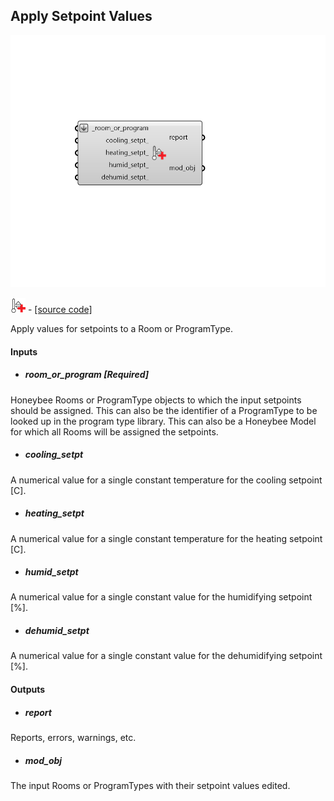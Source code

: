 ## Apply Setpoint Values

![](../../images/components/Apply_Setpoint_Values.png)

![](../../images/icons/Apply_Setpoint_Values.png) - [[source code]](https://github.com/ladybug-tools/honeybee-grasshopper-energy/blob/master/honeybee_grasshopper_energy/src//HB%20Apply%20Setpoint%20Values.py)


Apply values for setpoints to a Room or ProgramType. 



#### Inputs
* ##### room_or_program [Required]
Honeybee Rooms or ProgramType objects to which the input setpoints should be assigned. This can also be the identifier of a ProgramType to be looked up in the program type library. This can also be a Honeybee Model for which all Rooms will be assigned the setpoints. 
* ##### cooling_setpt 
A numerical value for a single constant temperature for the cooling setpoint [C]. 
* ##### heating_setpt 
A numerical value for a single constant temperature for the heating setpoint [C]. 
* ##### humid_setpt 
A numerical value for a single constant value for the humidifying setpoint [%]. 
* ##### dehumid_setpt 
A numerical value for a single constant value for the dehumidifying setpoint [%]. 

#### Outputs
* ##### report
Reports, errors, warnings, etc. 
* ##### mod_obj
The input Rooms or ProgramTypes with their setpoint values edited. 